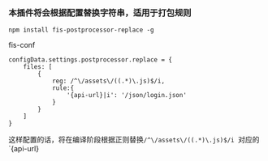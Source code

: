 ### 本插件将会根据配置替换字符串，适用于打包规则


	npm install fis-postprocessor-replace -g

fis-conf

	configData.settings.postprocessor.replace = {
	    files: [
	        {
	            reg: /^\/assets\/((.*)\.js)$/i,
	            rule:{
	                '{api-url}|i': '/json/login.json'
	            }
	        }
	    ]
	}

这样配置的话，将在编译阶段根据正则替换`/^\/assets\/((.*)\.js)$/i `对应的`{api-url}